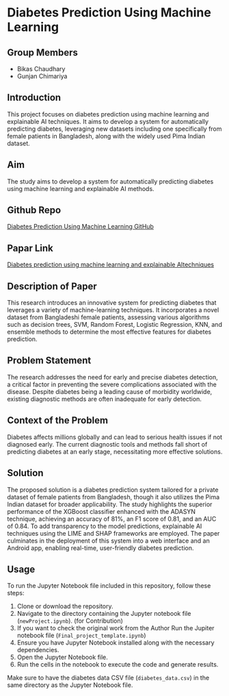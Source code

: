 # Diabetes Prediction Using Machine Learning

## Group Members
- Bikas Chaudhary
- Gunjan Chimariya



## Introduction
This project focuses on diabetes prediction using machine learning and explainable AI techniques. It aims to develop a system for automatically predicting diabetes, leveraging new datasets including one specifically from female patients in Bangladesh, along with the widely used Pima Indian dataset.

## Aim
The study aims to develop a system for automatically predicting diabetes using machine learning and explainable AI methods.

## Github Repo
[Diabetes Prediction Using Machine Learning GitHub](https://github.com/tansin-nabil/Diabetes-Prediction-Using-Machine-Learning)

## Papar Link
[Diabetes prediction using machine learning and explainable AItechniques](https://ietresearch.onlinelibrary.wiley.com/doi/epdf/10.1049/htl2.12039)

## Description of Paper
This research introduces an innovative system for predicting diabetes that leverages a variety of machine-learning techniques. It incorporates a novel dataset from Bangladeshi female patients, assessing various algorithms such as decision trees, SVM, Random Forest, Logistic Regression, KNN, and ensemble methods to determine the most effective features for diabetes prediction.

## Problem Statement
The research addresses the need for early and precise diabetes detection, a critical factor in preventing the severe complications associated with the disease. Despite diabetes being a leading cause of morbidity worldwide, existing diagnostic methods are often inadequate for early detection.

## Context of the Problem
Diabetes affects millions globally and can lead to serious health issues if not diagnosed early. The current diagnostic tools and methods fall short of predicting diabetes at an early stage, necessitating more effective solutions.

## Solution
The proposed solution is a diabetes prediction system tailored for a private dataset of female patients from Bangladesh, though it also utilizes the Pima Indian dataset for broader applicability. The study highlights the superior performance of the XGBoost classifier enhanced with the ADASYN technique, achieving an accuracy of 81%, an F1 score of 0.81, and an AUC of 0.84. To add transparency to the model predictions, explainable AI techniques using the LIME and SHAP frameworks are employed. The paper culminates in the deployment of this system into a web interface and an Android app, enabling real-time, user-friendly diabetes prediction.

## Usage
To run the Jupyter Notebook file included in this repository, follow these steps:
1. Clone or download the repository.
2. Navigate to the directory containing the Jupyter notebook file (`newProject.ipynb`). (for Contribution)
3. If you want to check the original work from the Author Run the Jupiter notebook file (`Final_project_template.ipynb`) 
4. Ensure you have Jupyter Notebook installed along with the necessary dependencies.
5. Open the Jupyter Notebook file.
6. Run the cells in the notebook to execute the code and generate results.

Make sure to have the diabetes data CSV file (`diabetes_data.csv`) in the same directory as the Jupyter Notebook file.
